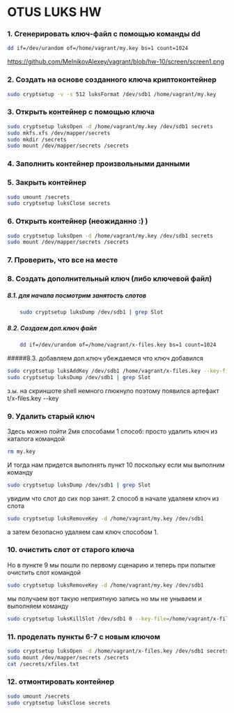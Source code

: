 # OTUS LUKS HW

### 1. Сгенерировать ключ-файл с помощью команды dd
```bash
dd if=/dev/urandom of=/home/vagrant/my.key bs=1 count=1024  
```
https://github.com/MelnikovAlexey/vagrant/blob/hw-10/screen/screen1.png
### 2. Создать на основе созданного ключа криптоконтейнер
```bash
sudo cryptsetup -v -s 512 luksFormat /dev/sdb1 /home/vagrant/my.key  
```

### 3. Открыть контейнер с помощью ключа
```bash
sudo cryptsetup luksOpen -d /home/vagrant/my.key /dev/sdb1 secrets
sudo mkfs.xfs /dev/mapper/secrets
sudo mkdir /secrets
sudo mount /dev/mapper/secrets /secrets  
```


### 4. Заполнить контейнер произвольными данными




### 5. Закрыть контейнер
```bash
sudo umount /secrets
sudo cryptsetup luksClose secrets  
```

### 6. Открыть контейнер (неожиданно :) )
```bash
sudo cryptsetup luksOpen -d /home/vagrant/my.key /dev/sdb1 secrets
sudo mount /dev/mapper/secrets /secrets 
```

### 7. Проверить, что все на месте


### 8. Создать дополнительный ключ (либо ключевой файл)
##### 8.1. для начала посмотрим занятость слотов 
```bash
	sudo cryptsetup luksDump /dev/sdb1 | grep Slot
```
##### 8.2. Создаем доп.ключ файл
```bash
	dd if=/dev/urandom of=/home/vagrant/x-files.key bs=1 count=1024
```
#####8.3. добавляем доп.ключ убеждаемся что ключ добавился
```bash
sudo cryptsetup luksAddKey /dev/sdb1 /home/vagrant/x-files.key --key-file=/home/vagrant/my.key
sudo cryptsetup luksDump /dev/sdb1 | grep Slot
```

з.ы. на скриншоте shell немного глюкнуло поэтому появился артефакт  t/x-files.key --key
 
### 9. Удалить старый ключ
Здесь можно пойти 2мя способами
1 способ: просто удалить ключ из каталога командой 
```bash
rm my.key
```



И тогда нам придется выполнять пункт 10 поскольку если мы выполним команду 
```bash
sudo cryptsetup luksDump /dev/sdb1 | grep Slot
``` 
увидим что слот до сих пор занят.
2 способ в начале удаляем ключ из слота 
```bash
sudo cryptsetup luksRemoveKey -d /home/vagrant/my.key /dev/sdb1
```
а затем безопасно  удаляем сам ключ способом 1. 

### 10. очистить слот от старого ключа
Но в пункте 9 мы пошли по первому сценарию и теперь при попытке очистить слот командой 
```bash
sudo cryptsetup luksRemoveKey -d /home/vagrant/my.key /dev/sdb1
```
мы получаем вот такую неприятную запись
 но мы не унываем и выполняем команду 
 ```bash
 sudo cryptsetup luksKillSlot /dev/sdb1 0 --key-file=/home/vagrant/x-files.key
```
### 11. проделать пункты 6-7 с новым ключом
```bash
sudo cryptsetup luksOpen -d /home/vagrant/x-files.key /dev/sdb1 secrets 
sudo mount /dev/mapper/secrets /secrets
cat /secrets/xfiles.txt
```

### 12. отмонтировать контейнер
```bash
sudo umount /secrets
sudo cryptsetup luksClose secrets  
```

